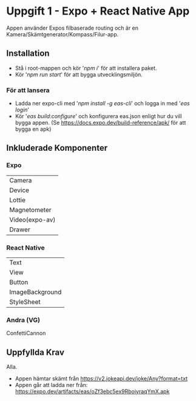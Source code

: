 # Uppgift 1 - Expo + React Native App

Appen använder Expos filbaserade routing och är en Kamera/Skämtgenerator/Kompass/Filur-app. 
 

## Installation

* Stå i root-mappen och kör '*npm i*' för att installera paket.
* Kör '*npm run start*' för att bygga utvecklingsmiljön.
### För att lansera
* Ladda ner expo-cli med '*npm install -g eas-cli*' och logga in med '*eas login*'
* Kör '*eas build:configure*' och konfigurera eas.json enligt hur du vill bygga appen.
 (Se https://docs.expo.dev/build-reference/apk/ för att bygga en apk)
 

## Inkluderade Komponenter
### Expo
|    |
|----|
|Camera|
|Device|
|Lottie|
|Magnetometer|
|Video(expo-av)|
|Drawer|

### React Native
|    |
|----|
|Text|
|View|
|Button|
|ImageBackground|
|StyleSheet|

### Andra (VG)
ConfettiCannon


## Uppfyllda Krav

Alla.

* Appen hämtar skämt från https://v2.jokeapi.dev/joke/Any?format=txt
* Appen går att ladda ner från: https://expo.dev/artifacts/eas/oZf3ebc5ex9RbojyraqYmX.apk

